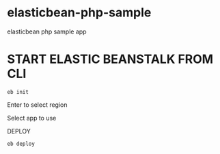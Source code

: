 # elasticbean-php-sample
elasticbean php sample app

# START ELASTIC BEANSTALK FROM CLI
```
eb init
```

Enter to select region

Select app to use


DEPLOY
```
eb deploy
```